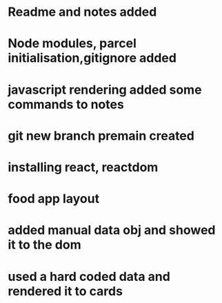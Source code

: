# Readme and notes added
# Node modules, parcel initialisation,gitignore added
# javascript rendering added some commands to notes
# git new branch premain created
# installing react, reactdom
# food app layout
# added manual data obj and showed it to the dom
# used a hard coded data and rendered it to cards